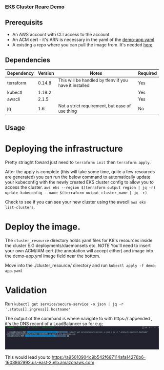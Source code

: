 ### EKS Cluster Rearc Demo ###

## Prerequisits ## 

* An AWS account with CLI access to the account 
* An ACM cert - it's ARN is necessary in the yaml of the [demo-app.yaml](https://github.com/hitekhippy/rearc_demo/blob/master/cluster_resources/demo-app.yaml#L7)
* A existing a repo where you can pull the image from. It's needed [here](https://github.com/hitekhippy/rearc_demo/blob/master/cluster_resources/demo-app.yaml#L32)

## Dependencies ## 
  | Dependency | Version | Notes | Required | 
  | ------------- | ------------- | --- | --- |
  | terraform  | 0.14.8   | This will be handled by tfenv if you have it installed | Yes | 
  | kubectl | 1.18.2 | | Yes | 
  | awscli | 2.1.5 | | Yes | 
  | jq | 1.6 | Not a strict requirement, but ease of use thing | No | 

## Usage ## 

# Deploying the infrastructure # 

Pretty striaght foward just need to `terraform init` then `terraform apply`. 

After the apply is complete (this will take some time, quite a few resources are generated) you can run the below command to automatically update your kubeconfig with the newly created EKS cluster config to allow you to access the cluster. 
`aws eks --region $(terraform output region | jq -r) update-kubeconfig --name $(terraform output cluster_name | jq -r)` 

Check to see if you can see your new cluster using the awscli `aws eks list-clusters`. 

# Deploy the image. # 

The `cluster_resource` directory holds yaml files for K8's resources inside the cluster E.G deployments/daemonsets etc. *NOTE* You'll need to insert your own ACM/IAM cert (the annotation will accept either) and image into the demo-app.yml image field near the bottom. 

Move into the ./cluster_resource/ directory and run `kubectl apply -f demo-app.yaml` 

# Validation #
Run `kubectl get service/secure-service -o json | jq -r '.status[].ingress[].hostname'`

The output of the command is where navigate to with https:// appended , it's the DNS record of a LoadBalancer so for e.g; 
![](images/terminal.jpg)

This would lead you to https://a95010904c9b542f687114afa14276b6-1603862992.us-east-2.elb.amazonaws.com
